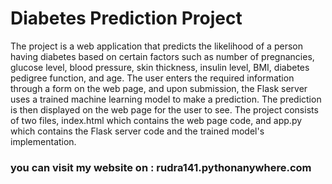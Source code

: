 # Diabetes Prediction Project
The project is a web application that predicts the likelihood of a person having diabetes based on certain factors such as number of pregnancies, glucose level, blood pressure, skin thickness, insulin level, BMI, diabetes pedigree function, and age. The user enters the required information through a form on the web page, and upon submission, the Flask server uses a trained machine learning model to make a prediction. The prediction is then displayed on the web page for the user to see. The project consists of two files, index.html which contains the web page code, and app.py which contains the Flask server code and the trained model's implementation.
### you can visit my website on : rudra141.pythonanywhere.com
